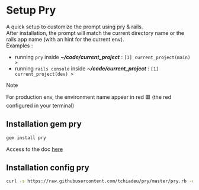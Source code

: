 # Setup Pry

A quick setup to customize the prompt using pry & rails.  
After installation, the prompt will match the current directory name or the rails app name (with an hint for the current env).  
Examples :
- running `pry` inside **_~/code/current_project_** : `[1] current_project(main) >`
- running `rails console` inside **_~/code/current_project_** : `[1] current_project(dev) >`

> [!NOTE]
> For production env, the environment name appear in red 🟥 (the red configured in your terminal)

## Installation gem pry

```sh
gem install pry
```
Access to the doc [here](https://github.com/pry/pry)

## Installation config pry

```sh
curl -s https://raw.githubusercontent.com/tchiadeu/pry/master/pry.rb -o ~/.pryrc
```

